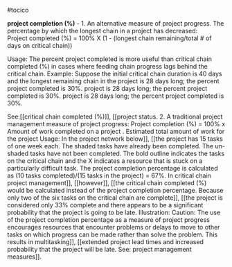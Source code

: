 #tocico

<b>project completion (%)</b> - 1. An alternative measure of project progress.  The percentage by which the longest chain in a project has decreased:  
  Project completed (%)  =  100%
X
(1 - (longest chain remaining/total # of days on critical chain)) 
 
Usage: The percent project completed is more useful than critical chain completed (%) in cases where feeding chain progress lags behind the critical chain. Example: Suppose the initial critical chain duration is 40 days and the longest remaining chain in the project is 28 days long; the percent project completed is 30%. 
project is 28 days long; the percent project completed is 30%. 
project is 28 days long; the percent project completed is 30%. 




See:[[critical chain completed (%)]], [[project status.  2. A traditional project management measure of project progress:   Project completion (%)  =  100%  x       Amount of work completed on a project       .  Estimated total amount of work for the project  Usage: In the project network below]], [[the project has 15 tasks of one week each.  The shaded tasks have already been completed.  The un-shaded tasks have not been completed.  The bold outline indicates the tasks on the critical chain and the X indicates a resource that is stuck on a particularly difficult task.  The project completion percentage is calculated as (10 tasks completed)/(15 tasks in the project) = 67%.  In critical chain project management]], [[however]], [[the critical chain completed (%) would be calculated instead of the project completion percentage.  Because only two of the six tasks on the critical chain are complete]], [[the project is considered only 33% complete and there appears to be a significant probability that the project is going to be late. Illustration:  Caution: The use of the project completion percentage as a measure of project progress encourages resources that encounter problems or delays to move to other tasks on which progress can be made rather than solve the problem.  This results in multitasking]], [[extended project lead times and increased probability that the project will be late. See: project management measures]].
